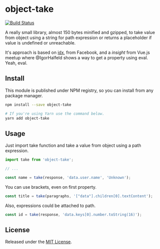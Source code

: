# object-take

[![Build Status](https://travis-ci.org/VitorLuizC/object-take.svg?branch=master)](https://travis-ci.org/VitorLuizC/object-take)

A really small library, almost 150 bytes minified and gzipped, to take value from object using a string for path expression or returns a placeholder if value is undefined or unreachable.

It's approach is based on [idx](https://github.com/facebookincubator/idx), from Facebook, and a _insight_ from Vue.js meetup where @IgorHalfeld shows a way to get a property using eval. Yeah, eval.

## Install

This module is published under NPM registry, so you can install from any package manager.

```sh
npm install --save object-take

# If you're using Yarn use the command below.
yarn add object-take
```

## Usage

Just import take function and take a value from object using a path expression.

```js
import take from 'object-take';

// ...

const name = take(response, 'data.user.name', 'Unknown');
```

You can use brackets, even on first property.

```js
const title = take(paragraphs, '["data"].children[0].textContent');
```

Also, expressions could be attached to path.

```js
const id = take(response, 'data.keys[0].number.toString(16)');
```

## License

Released under the [MIT License](./LICENSE).
